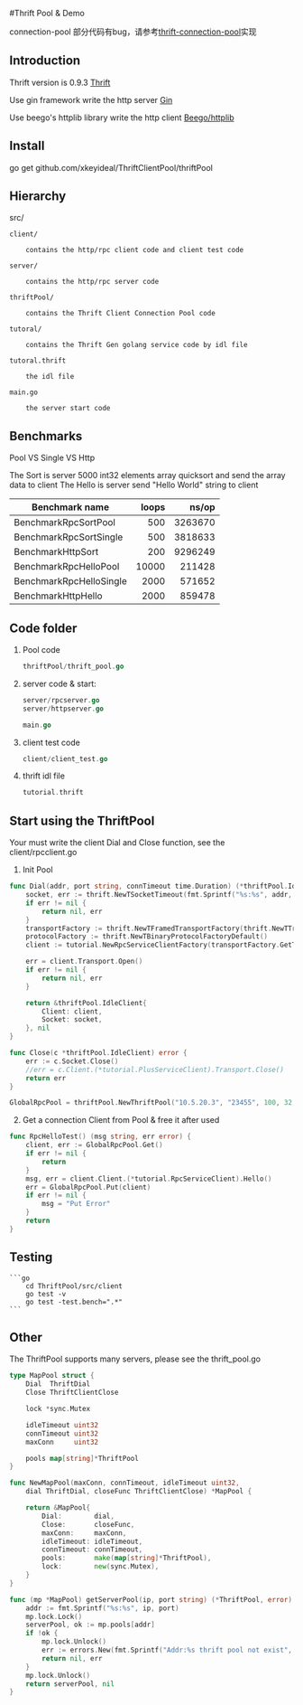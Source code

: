 #Thrift Pool & Demo

connection-pool 部分代码有bug，请参考[thrift-connection-pool](https://github.com/xkeyideal/grpcvsthrift/blob/master/thrift/client/pool/pool.go)实现

## Introduction

Thrift version is 0.9.3 [Thrift](https://github.com/apache/thrift)

Use gin framework write the http server [Gin](https://github.com/gin-gonic/gin)

Use beego's httplib library write the http client [Beego/httplib](https://github.com/astaxie/beego/tree/master/httplib)

## Install

go get github.com/xkeyideal/ThriftClientPool/thriftPool

## Hierarchy

src/

    client/

        contains the http/rpc client code and client test code

    server/

        contains the http/rpc server code

    thriftPool/

        contains the Thrift Client Connection Pool code

    tutoral/

        contains the Thrift Gen golang service code by idl file

    tutoral.thrift

        the idl file

    main.go

        the server start code


## Benchmarks

Pool VS Single VS Http

The Sort is server 5000 int32 elements array quicksort and send the array data to client
The Hello is server send "Hello World" string to client

Benchmark name                  | loops     | ns/op
--------------------------------|----------:|----------:
BenchmarkRpcSortPool            |  500      | 3263670
BenchmarkRpcSortSingle          |  500      | 3818633
BenchmarkHttpSort               |  200      | 9296249
BenchmarkRpcHelloPool           |  10000    | 211428
BenchmarkRpcHelloSingle         |   2000    | 571652
BenchmarkHttpHello              |   2000    | 859478


## Code folder

1. Pool code
    ```go
    thriftPool/thrift_pool.go
    ```

2. server code & start:

    ```go
    server/rpcserver.go
    server/httpserver.go

    main.go
    ```

3. client test code

    ```go
    client/client_test.go
    ```

4. thrift idl file
    ```go
    tutorial.thrift
    ```

## Start using the ThriftPool

Your must write the client Dial and Close function, see the client/rpcclient.go

1. Init Pool

```go
func Dial(addr, port string, connTimeout time.Duration) (*thriftPool.IdleClient, error) {
    socket, err := thrift.NewTSocketTimeout(fmt.Sprintf("%s:%s", addr, port), connTimeout)
    if err != nil {
        return nil, err
    }
    transportFactory := thrift.NewTFramedTransportFactory(thrift.NewTTransportFactory())
    protocolFactory := thrift.NewTBinaryProtocolFactoryDefault()
    client := tutorial.NewRpcServiceClientFactory(transportFactory.GetTransport(socket), protocolFactory)

    err = client.Transport.Open()
    if err != nil {
        return nil, err
    }

    return &thriftPool.IdleClient{
        Client: client,
        Socket: socket,
    }, nil
}

func Close(c *thriftPool.IdleClient) error {
    err := c.Socket.Close()
    //err = c.Client.(*tutorial.PlusServiceClient).Transport.Close()
    return err
}

GlobalRpcPool = thriftPool.NewThriftPool("10.5.20.3", "23455", 100, 32, 600, Dial, Close)
```

2. Get a connection Client from Pool & free it after used

```go
func RpcHelloTest() (msg string, err error) {
    client, err := GlobalRpcPool.Get()
    if err != nil {
        return
    }
    msg, err = client.Client.(*tutorial.RpcServiceClient).Hello()
    err = GlobalRpcPool.Put(client)
    if err != nil {
        msg = "Put Error"
    }
    return
}
```

## Testing

    ```go
        cd ThriftPool/src/client
        go test -v
        go test -test.bench=".*"
    ```

## Other

The ThriftPool supports many servers, please see the thrift_pool.go

```go
type MapPool struct {
    Dial  ThriftDial
    Close ThriftClientClose

    lock *sync.Mutex

    idleTimeout uint32
    connTimeout uint32
    maxConn     uint32

    pools map[string]*ThriftPool
}

func NewMapPool(maxConn, connTimeout, idleTimeout uint32,
    dial ThriftDial, closeFunc ThriftClientClose) *MapPool {

    return &MapPool{
        Dial:        dial,
        Close:       closeFunc,
        maxConn:     maxConn,
        idleTimeout: idleTimeout,
        connTimeout: connTimeout,
        pools:       make(map[string]*ThriftPool),
        lock:        new(sync.Mutex),
    }
}

func (mp *MapPool) getServerPool(ip, port string) (*ThriftPool, error) {
    addr := fmt.Sprintf("%s:%s", ip, port)
    mp.lock.Lock()
    serverPool, ok := mp.pools[addr]
    if !ok {
        mp.lock.Unlock()
        err := errors.New(fmt.Sprintf("Addr:%s thrift pool not exist", addr))
        return nil, err
    }
    mp.lock.Unlock()
    return serverPool, nil
}
```
